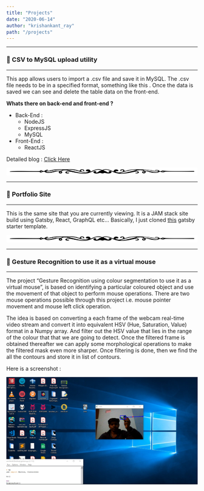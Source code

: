 ```yaml
---
title: "Projects"
date: "2020-06-14"
author: "krishankant_ray"
path: "/projects"
---
```

***
### 📌 CSV to MySQL upload utility
***
This app allows users to import a .csv file and save it in MySQL. The .csv file needs to be in a specified format, something like this .
Once the data is saved we can see and delete the table data on the front-end.

 **Whats there on back-end and front-end ?**

  - Back-End :
    - NodeJS
    - ExpressJS
    - MySQL
  - Front-End :
    - ReactJS


Detailed blog : [Click Here](https://krishankantray.com/CSV-to-SQL-import)   


<img src="https://raw.githubusercontent.com/krishankantray/krishankantray-3/master/src/images/Vintage-Decorative-Divider.svg" width="100%" height="20" />


***
### 📌 Portfolio Site
***


This is the same site that you are currently viewing.
It is a JAM stack site build using Gatsby, React, GraphQL etc...
Basically, I just cloned [this](https://github.com/panr/gatsby-starter-hello-friend) gatsby starter template.  



<img src="https://raw.githubusercontent.com/krishankantray/krishankantray-3/master/src/images/Vintage-Decorative-Divider.svg" width="100%" height="20" />




***
### 📌 Gesture Recognition to use it as a virtual mouse
***
The project “Gesture Recognition using colour segmentation to use it as a virtual mouse”, is
based on identifying a particular coloured object and use the movement of that object to
perform mouse operations. There are two mouse operations possible through this project i.e.
mouse pointer movement and mouse left click operation.

The idea is based on converting a each frame of the webcam real-time video stream and
convert it into equivalent HSV (Hue, Saturation, Value) format in a Numpy array. And filter
out the HSV value that lies in the range of the colour that that we are going to detect. Once
the filtered frame is obtained thereafter we can apply some morphological operations to make
the filtered mask even more sharper. Once filtering is done, then we find the all the contours
and store it in list of contours. 

Here is a screenshot :


![screesnhot of gesture](https://raw.githubusercontent.com/krishankantray/Gesture-Recognisation-using-color-segmentation-to-use-it-as-virtual-mouse/master/gesture.092fdf8a.jpg)

